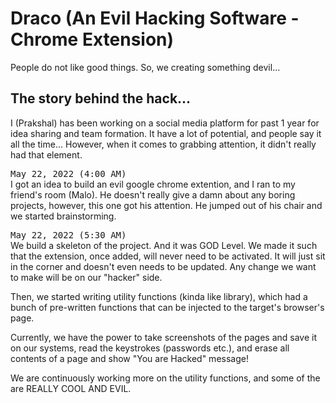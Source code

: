 # Draco (An Evil Hacking Software - Chrome Extension)
People do not like good things. So, we creating something devil...

## The story behind the hack...
I (Prakshal) has been working on a social media platform for past 1 year for idea sharing and team formation. It have a lot of potential, and people say it all the time... However, when it comes to grabbing attention, it didn't really had that element.

<tt>May 22, 2022 (4:00 AM)</tt><br/>
I got an idea to build an evil google chrome extention, and I ran to my friend's room (Malo). He doesn't really give a damn about any boring projects, however, this one got his attention. He jumped out of his chair and we started brainstorming.

<tt>May 22, 2022 (5:30 AM)</tt><br/>
We build a skeleton of the project. And it was GOD Level. We made it such that the extension, once added, will never need to be activated. It will just sit in the corner and doesn't even needs to be updated.
Any change we want to make will be on our "hacker" side.

Then, we started writing utility functions (kinda like library), which had a bunch of pre-written functions that can be injected to the target's browser's page.

Currently, we have the power to take screenshots of the pages and save it on our systems, read the keystrokes (passwords etc.), and erase all contents of a page and show "You are Hacked" message!

We are continuously working more on the utility functions, and some of the are REALLY COOL AND EVIL.
